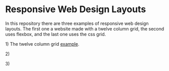<h1>Responsive Web Design Layouts</h1>

<p>In this repository there are three examples of responsive web design layouts. The first one a website made with a twelve column grid, the second uses flexbox, and the last one uses the css grid.</p>

<p>1) The twelve column grid <a href="https://htmlpreview.github.io/?https://github.com/DevJHennessy/Responsive_Web_Design/blob/master/ColumnGrid/index.html">example</a>.</p>

<p>2) </p>

<p>3) </p>
